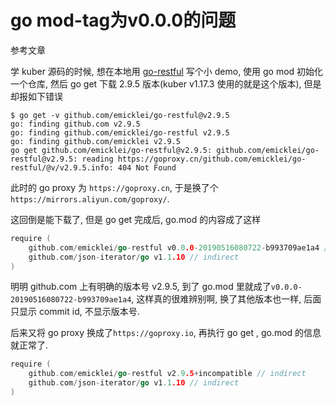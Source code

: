 # go mod-tag为v0.0.0的问题

参考文章

学 kuber 源码的时候, 想在本地用 [go-restful](https://github.com/emicklei/go-restful) 写个小 demo, 使用 go mod 初始化一个仓库, 然后 go get 下载 2.9.5 版本(kuber v1.17.3 使用的就是这个版本), 但是却报如下错误

```console
$ go get -v github.com/emicklei/go-restful@v2.9.5
go: finding github.com v2.9.5
go: finding github.com/emicklei/go-restful v2.9.5
go: finding github.com/emicklei v2.9.5
go get github.com/emicklei/go-restful@v2.9.5: github.com/emicklei/go-restful@v2.9.5: reading https://goproxy.cn/github.com/emicklei/go-restful/@v/v2.9.5.info: 404 Not Found
```

此时的 go proxy 为 `https://goproxy.cn`, 于是换了个 `https://mirrors.aliyun.com/goproxy/`.

这回倒是能下载了, 但是 go get 完成后, go.mod 的内容成了这样

```go
require (
	github.com/emicklei/go-restful v0.0.0-20190516080722-b993709ae1a4 // indirect
	github.com/json-iterator/go v1.1.10 // indirect
)
```

明明 github.com 上有明确的版本号 v2.9.5, 到了 go.mod 里就成了`v0.0.0-20190516080722-b993709ae1a4`, 这样真的很难辨别啊, 换了其他版本也一样, 后面只显示 commit id, 不显示版本号.

后来又将 go proxy 换成了`https://goproxy.io`, 再执行 go get , go.mod 的信息就正常了.

```go
require (
	github.com/emicklei/go-restful v2.9.5+incompatible // indirect
	github.com/json-iterator/go v1.1.10 // indirect
)

```

